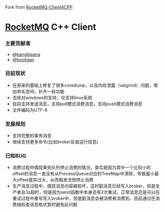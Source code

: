 Fork from [RocketMQ-Client4CPP](https://github.com/NDPMediaCorp/RocketMQ-Client4CPP)

[RocketMQ](https://github.com/alibaba/RocketMQ) C++ Client
===================

### 主要贡献者
* @[kangliqiang](https://github.com/kangliqiang)
* @[hooligan](79015166@qq.com)

### 目前现状
* 在原来的基础上修复了很多coredump，以及内存泄露（valgrind）问题，增加命名空间，补齐一些功能
* 去除对windows的支持，仅支持linux系统
* 目前支持发送消息，支持pull模式消费消息，支持push模式消费消息
* 文件编码为UTF-8

### 发展规划
* 支持完整的事务消息
* 继续支持更多命令(比如broker反查运行信息)

### 已知BUG
* 消费过程中偶现某些队列停止消费的情况，查实是因为其中一个比较小的offset的消息一直没有从ProcessQueue对应的TreeMap中清除，导致最小最大offset差异过大，从而触发流控停止消费
* 生产消息过程中，偶现消息内容被损坏，这时脏消息已经写入broker，但是生产者会3s超时，但是因为send函数中本身还有2次重试，正常消息还是可以在重试过程中重写写入broker中，但是脏消息会被消费者消费到，目前通过在消费端检查消息格式暂时避免此问题


